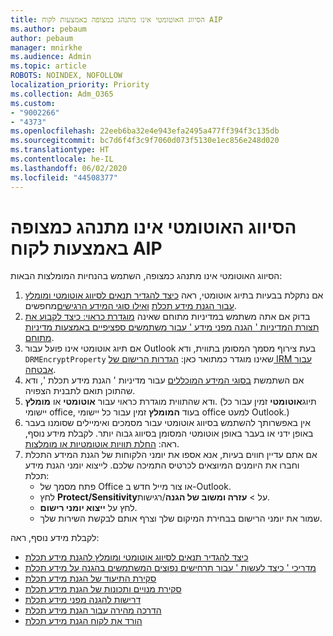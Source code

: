 ```yaml
---
title: הסיווג האוטומטי אינו מתנהג כמצופה באמצעות לקוח AIP
ms.author: pebaum
author: pebaum
manager: mnirkhe
ms.audience: Admin
ms.topic: article
ROBOTS: NOINDEX, NOFOLLOW
localization_priority: Priority
ms.collection: Adm_O365
ms.custom:
- "9002266"
- "4373"
ms.openlocfilehash: 22eeb6ba32e4e943efa2495a477ff394f3c135db
ms.sourcegitcommit: bc7d6f4f3c9f7060d073f5130e1ec856e248d020
ms.translationtype: HT
ms.contentlocale: he-IL
ms.lasthandoff: 06/02/2020
ms.locfileid: "44508377"
---
```

# <a name="automatic-classification-not-behaving-as-expected-with-the-aip-client"></a>הסיווג האוטומטי אינו מתנהג כמצופה באמצעות לקוח AIP

הסיווג האוטומטי אינו מתנהג כמצופה, השתמש בהנחיות המומלצות הבאות:

1. אם נתקלת בבעיות בתיוג אוטומטי, ראה [כיצד להגדיר תנאים לסיווג אוטומטי ומומלץ עבור הגנת מידע תכלת](https://docs.microsoft.com/azure/information-protection/configure-policy-classification) [ואילו סוגי המידע הרגישים](https://docs.microsoft.com/microsoft-365/compliance/sensitive-information-type-entity-definitions)מחפשים.
2. בדוק אם אתה משתמש במדיניות מתוחם שאינה [מוגדרת כראוי: כיצד לקבוע את תצורת המדיניות ' הגנה מפני מידע ' עבור משתמשים ספציפיים באמצעות מדיניות מתוחם](https://docs.microsoft.com/azure/information-protection/configure-policy-scope).
3. אם תיוג אוטומטי אינו פועל עבור Outlook בעת צירוף מסמך המסומן בתווית, ודא `DRMEncryptProperty` שאינו מוגדר כמתואר כאן: [הגדרות הרישום של IRM עבור אבטחה](https://docs.microsoft.com/deployoffice/security/protect-sensitive-messages-and-documents-by-using-irm-in-office#office-2016-irm-registry-key-options).
4. אם השתמשת [בסוגי המידע המוכללים](https://support.office.com/article/What-the-sensitive-information-types-look-for-fd505979-76be-4d9f-b459-abef3fc9e86b) עבור מדיניות ' הגנת מידע תכלת ', ודא שהתוכן תואם לתבנית הצפויה.
5. ודא שהתווית מוגדרת כראוי עבור **אוטומטי** או **מומלץ**. (תיוג**אוטומטי** זמין עבור כל יישומי office, בעוד **המומלץ** זמין עבור כל יישומי office למעט Outlook.)
6. אין באפשרותך להשתמש בסיווג אוטומטי עבור מסמכים ואימיילים שסומנו בעבר באופן ידני או בעבר באופן אוטומטי המסומן בסיווג גבוה יותר.  לקבלת מידע נוסף, ראה: [החלת תוויות אוטומטיות או מומלצות](https://docs.microsoft.com/azure/information-protection/configure-policy-classification#how-automatic-or-recommended-labels-are-applied).
7. אם אתם עדיין חווים בעיות, אנא אספו את יומני הלקוחות של הגנת המידע התכלת וחברו את היומנים המיוצאים לכרטיס התמיכה שלכם. לייצוא יומני הגנת מידע תכלת:
    - פתח מסמך של Office או צור מייל חדש ב-Outlook.
    - לחץ **Protect/Sensitivity**על  >  **עזרה ומשוב של הגנה**/רגישות.
    - לחץ על **ייצוא יומני רישום**.
    - שמור את יומני הרישום בבחירת המיקום שלך וצרף אותם לבקשת השירות שלך.

לקבלת מידע נוסף, ראה:

- [כיצד להגדיר תנאים לסיווג אוטומטי ומומלץ להגנת מידע תכלת](https://docs.microsoft.com/azure/information-protection/configure-policy-classification)
- [מדריכי ' כיצד לעשות ' עבור תרחישים נפוצים המשתמשים בהגנה על מידע תכלת](https://docs.microsoft.com/azure/information-protection/how-to-guides)
- [סקירת התיעוד של הגנת מידע תכלת](https://docs.microsoft.com/azure/information-protection/what-is-information-protection)
- [סקירת מנויים ותכונות של הגנת מידע תכלת](https://azure.microsoft.com/pricing/details/information-protection)
- [דרישות להגנה מפני מידע תכלת](https://docs.microsoft.com/azure/information-protection/get-started/requirements)
- [הדרכה מהירה עבור הגנת מידע תכלת](https://docs.microsoft.com/azure/information-protection/get-started/infoprotect-quick-start-tutorial)
- [הורד את לקוח הגנת מידע תכלת](https://www.microsoft.com/download/details.aspx?id=53018)
